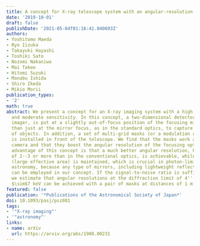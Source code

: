 ```yaml
---
title: A concept for X-ray telescope system with an angular-resolution booster
date: '2019-10-01'
draft: false
publishDate: '2021-05-04T01:16:41.840693Z'
authors:
- Yoshitomo Maeda
- Ryo Iizuka
- Takayuki Hayashi
- Toshiki Sato
- Nozomi Nakaniwa
- Mai Takeo
- Hitomi Suzuki
- Manabu Ishida
- Shiro Ikeda
- Mikio Morii
publication_types:
- '2'
math: true
abstract: We present a concept for an X-ray imaging system with a high angular resolution
  and moderate sensitivity. In this concept, a two-dimensional detector, i.e., an
  imager, is put at a slightly out-of-focus position of the focusing mirror, rather
  than just at the mirror focus, as in the standard optics, to capture miniature images
  of objects. In addition, a set of multi-grid masks (or a modulation collimator)
  is installed in front of the telescope. We find that the masks work as a coded aperture
  camera and that they boost the angular resolution of the focusing optics. The major
  advantage of this concept is that a much better angular resolution, having an order
  of 2--3 or more than in the conventional optics, is achievable, while a high throughput
  (large effective area) is maintained, which is crucial in photon-limited high-energy
  astronomy, because any type of mirrors, including lightweight reflective mirrors,
  can be employed in our concept. If the signal-to-noise ratio is sufficiently high,
  we estimate that angular resolutions at the diffraction limit of 4'' and 0.''4 at
  $\sim$7 keV can be achieved with a pair of masks at distances of 1 m and 100 m, respectively.
featured: false
publication: '*Publications of the Astronomical Society of Japan*'
doi: 10.1093/pasj/psz081
tags:
- '"X-ray imaging"'
- '"astronomy"'
links:
- name: arXiv
  url: https://arxiv.org/abs/1908.00231
---
```

